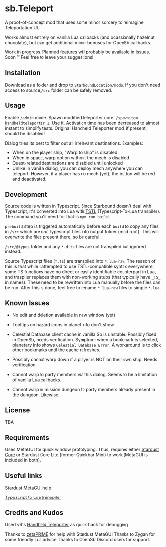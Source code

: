 # sb.Teleport

A proof-of-concept mod that uses some minor sorcery to reimagine Teleportation UI.

Works almost entirely on vanilla Lua callbacks (and ocassionally hazelnut chocolate), but can get additional minor bonuses for OpenSb callbacks.

Work in progress. Planned features will probably be available in Issues. Soon :tm: Feel free to leave your suggestions!

## Installation

Download as a folder and drop to `StarboundLocation/mods`. If you don't need access to source,`/src` folder can be safely removed.

## Usage

Enable `/admin` mode. Spawn modified teleporter core: `/spawnitem handheldteleporter 1`. Use it. Activation time has been decreased to almost instant to simplify tests. Original Handheld Teleporter mod, if present, should be disabled!

Dialog tries its best to filter out all irrelevant destinations. Examples:

- When on the player ship, "Warp to ship" is disabled
- When in space, warp option without the mech is disabled
- Quest-related destinations are disabled until unlocked
- Unlike in vanilla dialog, you can deploy mech anywhere you can teleport. However, if a player has no mech (yet), the button will be red and deactivated.

## Development

Source code is written in Typescript. Since Starbound doesn't deal with Typescript, it's converted into Lua with [TSTL](https://typescripttolua.github.io/) (Typescript-To-Lua transpiler). The command you'll need for that is `npm run build`.

`prebuild` step is triggered automatically before each `build` to copy any files in `/src` which are _not_ Typescript files into output folder (mod root). This will overwrite the files present there, so be careful.

`/src/@types` folder and any `*.d.ts` files are not transpiled but ignored instead.

Source Typescript files (`*.ts`) are transpiled into `*.lua-raw`. The reason of this is that while I attempted to use TSTL-compatible syntax everywhere, some TS functions have no direct or easily identifiable counterpart in Lua, and traspiler replaces them with non-working stubs (that typically have `_TS_` in names). These need to be rewritten into Lua manually before the files can be run. After this is done, feel free to rename `*.lua-raw` files to simple `*.lua`.

## Known Issues

- No edit and deletion available in new window (yet)
- Tooltips on hazard icons in planet info don't show
- Celestial Database client cache in vanilla Sb is unstable. Possibly fixed in OpenSb, needs verification. Symptom: when a bookmark is selected, planetary info shows `Celestial Database Error`. A workaround is to click other bookmarks until the cache refreshes.

- Possibly cannot warp down if a player is NOT on their own ship. Needs verification.
- Cannot warp to party members via this dialog. Seems to be a limitation of vanilla Lua callbacks.
- Cannot warp in mission dungeon to party members already present in the dungeon. Likewise.

## License

TBA

## Requirements

Uses MetaGUI for quick window prototyping. Thus, requires either [Stardust Core](https://github.com/zetaPRIME/sb.StardustSuite) or Stardust Core Lite (former Quickbar Mini) to work (MetaGUI is included in both).

## Useful links

[Stardust MetaGUI help](https://github.com/zetaPRIME/sb.StardustSuite/tree/master/StardustLib/sys/metagui)

[Typescript to Lua transpiler](https://typescripttolua.github.io/docs/getting-started)

## Credits and Kudos

Used v6's [Handheld Teleporter](https://steamcommunity.com/workshop/filedetails/?id=751199367) as quick hack for debugging

Thanks to [zetaPRIME](https://github.com/zetaPRIME) for help with Stardust MetaGUI
Thanks to Zygan for some friendly Lua advice
Thanks to OpenSb Discord users for support.